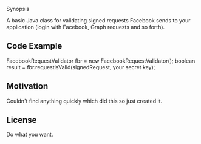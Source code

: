 Synopsis

A basic Java class for validating signed requests Facebook sends to your application (login with Facebook, Graph requests and so forth).

## Code Example

FacebookRequestValidator fbr = new FacebookRequestValidator();
boolean result = fbr.requestIsValid(signedRequest, your secret key);

## Motivation

Couldn't find anything quickly which did this so just created it.

## License

Do what you want.
